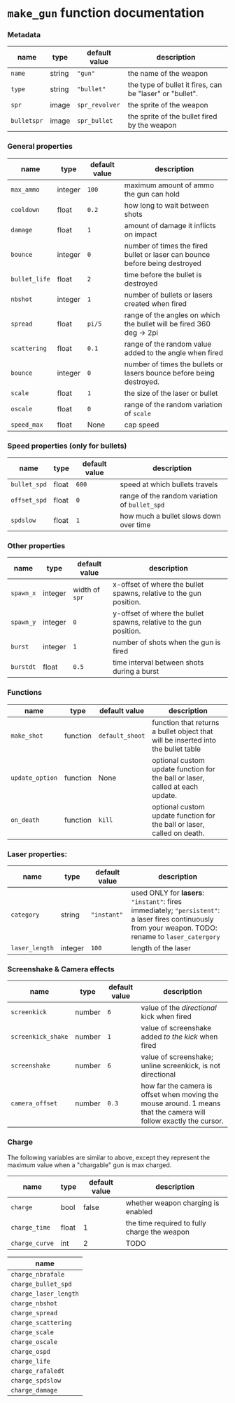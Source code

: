 # `make_gun` function documentation

### Metadata
| name                   | type    | default value | description |
| ---------------------- | ------- | - | - |
| `name`                 | string  | `"gun"` | the name of the weapon |
| `type`                 | string  | `"bullet"` | the type of bullet it fires, can be "laser" or "bullet". |
| `spr`                  | image   | `spr_revolver` | the sprite of the weapon |
| `bulletspr`            | image   | `spr_bullet` | the sprite of the bullet fired by the weapon |

### General properties
| name                   | type    | default value | description |
| ---------------------- | ------- | - | - |
| `max_ammo`             | integer | `100` | maximum amount of ammo the gun can hold |
| `cooldown`             | float   | `0.2` | how long to wait between shots |
| `damage`               | float   | `1` | amount of damage it inflicts on impact |
| `bounce`               | integer | `0` | number of times the fired bullet or laser can bounce before being destroyed |
| `bullet_life`          | float   | `2` | time before the bullet is destroyed |
| `nbshot`               | integer | `1` | number of bullets or lasers created when fired |
| `spread`               | float   | `pi/5` | range of the angles on which the bullet will be fired 360 deg -> 2pi |
| `scattering`           | float   | `0.1` | range of the random value added to the angle when fired |
| `bounce`               | integer | `0` | number of times the bullets or lasers bounce before being destroyed.
| `scale`                | float   | `1` | the size of the laser or bullet |
| `oscale` 	             | float   | `0` | range of the random variation of `scale` |
| `speed_max` | float | None | cap speed |

### Speed properties (only for bullets)
| name                   | type    | default value | description |
| ---------------------- | ------- | - | - |
| `bullet_spd`           | float   | `600` | speed at which bullets travels |
| `offset_spd`           | float   | `0` | range of the random variation of `bullet_spd` |
| `spdslow`              | float   | `1` | how much a bullet slows down over time |

### Other properties
| name                   | type    | default value | description |
| ---------------------- | ------- | - | - |
| `spawn_x`              | integer | width of `spr` | x-offset of where the bullet spawns, relative to the gun position. |
| `spawn_y`              | integer | `0` | y-offset of where the bullet spawns, relative to the gun position. |
| `burst`               | integer | `1` | number of shots when the gun is fired |
| `burstdt`             | float   | `0.5` | time interval between shots during a burst |

### Functions
| name | type | default value | description |
| - |-|-|-|
| `make_shot`        | function| `default_shoot` | function that returns a bullet object that will be inserted into the bullet table |
| `update_option`        | function| None | optional custom update function for the ball or laser, called at each update. |
| `on_death`             | function| `kill` | optional custom update function for the ball or laser, called on death. |

### Laser properties:
| name                   | type    | default value | description |
| ---------------------- | ------- | - | - |
| `category`             | string  | `"instant"` | used ONLY for **lasers**: `"instant"`: fires immediately; `"persistent"`: a laser fires continuously from your weapon. TODO: rename to `laser_catergory` |
| `laser_length`         | integer | `100` | length of the laser |

### Screenshake & Camera effects
| name                   | type    | default value | description |
| ---------------------- | ------- | - | - |
| `screenkick`           | number | `6` | value of the _directional_ kick when fired |
| `screenkick_shake`     | number | `1` | value of screenshake added *to the kick* when fired |
| `screenshake`          | number | `6` | value of screenshake; unline screenkick, is not directional |
| `camera_offset`        | number | `0.3` | how far the camera is offset when moving the mouse around. 1 means that the camera will follow exactly the cursor. |


### Charge
The following variables are similar to above, except they represent the maximum value when a "chargable" gun is max charged. 

| name | type | default value | description |
|-|-|-|-|
| `charge` | bool | false | whether weapon charging is enabled |
| `charge_time` | float | 1 | the time required to fully charge the weapon |
| `charge_curve` | int | 2 | TODO |

| name | 
|-|
| `charge_nbrafale`      |
| `charge_bullet_spd`    |
| `charge_laser_length`  |
| `charge_nbshot`        |
| `charge_spread`        |
| `charge_scattering`    |
| `charge_scale`         |
| `charge_oscale`        |
| `charge_ospd`          |
| `charge_life`          |
| `charge_rafaledt`      |
| `charge_spdslow`       |
| `charge_damage`        |
